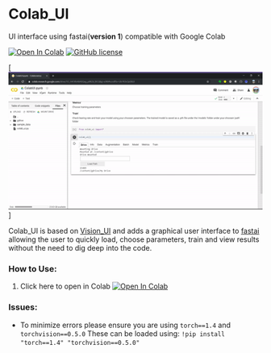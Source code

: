 # Colab_UI
UI interface using fastai(**version 1**) compatible with Google Colab

[![Open In Colab](https://colab.research.google.com/assets/colab-badge.svg)](https://colab.research.google.com/drive/1O_H41XhABAEQxg_p8KZd_BCQ8pj-eJX6)  [![GitHub license](https://img.shields.io/github/license/Naereen/StrapDown.js.svg)](https://github.com/Naereen/StrapDown.js/blob/master/LICENSE)

[![Colab UI Demo](static/Colab_UI.gif)]

Colab_UI is based on [Vision_UI](https://github.com/asvcode/Vision_UI) and adds a graphical user interface to [fastai](https://www.fast.ai/) allowing the user to quickly load, choose parameters, train and view results without the need to dig deep into the code.

### How to Use:
1) Click here to open in Colab [![Open In Colab](https://colab.research.google.com/assets/colab-badge.svg)](https://colab.research.google.com/drive/1O_H41XhABAEQxg_p8KZd_BCQ8pj-eJX6)


### Issues:
- To minimize errors please ensure you are using `torch==1.4` and `torchvision==0.5.0`
These can be loaded using:
`!pip install "torch==1.4" "torchvision==0.5.0"`
